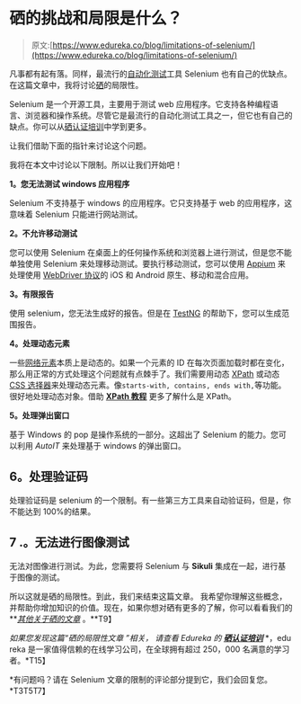 # 硒的挑战和局限是什么？

> 原文:[https://www.edureka.co/blog/limitations-of-selenium/](https://www.edureka.co/blog/limitations-of-selenium/)

凡事都有起有落。同样，最流行的[自动化测试](https://www.edureka.co/blog/what-is-automation-testing/)工具 Selenium 也有自己的优缺点。在这篇文章中，我将讨论[硒](https://www.edureka.co/blog/selenium-tutorial)的局限性。

Selenium 是一个开源工具，主要用于测试 web 应用程序。它支持各种编程语言、浏览器和操作系统。尽管它是最流行的自动化测试工具之一，但它也有自己的缺点。你可以从[硒认证培训](https://www.edureka.co/selenium-certification-training)中学到更多。

让我们借助下面的指针来讨论这个问题。

我将在本文中讨论以下限制。所以让我们开始吧！

**1。您无法测试 windows 应用程序**

Selenium 不支持基于 windows 的应用程序。它只支持基于 web 的应用程序，这意味着 Selenium 只能进行网站测试。

**2。不允许移动测试**

您可以使用 Selenium 在桌面上的任何操作系统和浏览器上进行测试，但是您不能单独使用 Selenium 来处理移动测试。要执行移动测试，您可以使用 [Appium](https://www.edureka.co/blog/what-is-appium/) 来处理使用 [WebDriver 协议](https://www.edureka.co/blog/how-to-find-elements-in-selenium/)的 iOS 和 Android 原生、移动和混合应用。

**3。有限报告**

使用 selenium，您无法生成好的报告。但是在 [TestNG](https://www.edureka.co/blog/testng-annotations-in-selenium/) 的帮助下，您可以生成范围报告。

**4。处理动态元素**

一些[网络元素](https://www.edureka.co/blog/how-to-find-elements-in-selenium/)本质上是动态的。如果一个元素的 ID 在每次页面加载时都在变化，那么用正常的方式处理这个问题就有点棘手了。我们需要用动态 [XPath](https://www.edureka.co/blog/xpath-in-selenium/) 或动态 [CSS 选择器](https://www.edureka.co/blog/css-selectors-in-selenium/)来处理动态元素。像`starts-with, contains, ends with,`等功能。很好地处理动态对象。借助 **[XPath 教程](https://www.edureka.co/blog/xpath-in-selenium/)** 更多了解什么是 XPath。

**5。处理弹出窗口**

基于 Windows 的 pop 是操作系统的一部分。这超出了 Selenium 的能力。您可以利用 *AutoIT* 来处理基于 windows 的弹出窗口。

## **6。处理验证码**

处理验证码是 selenium 的一个限制。有一些第三方工具来自动验证码，但是，你不能达到 100%的结果。

## 7 .**。无法进行图像测试**

无法对图像进行测试。为此，您需要将 Selenium 与  **Sikuli** 集成在一起，进行基于图像的测试。

所以这就是硒的局限性。到此，我们来结束这篇文章。 我希望你理解这些概念，并帮助你增加知识的价值。现在，如果你想对硒有更多的了解，你可以看看我们的 ***[其他关于硒的文章](https://www.edureka.co/blog/category/software-testing/)* 。**T9】

*如果您发现这篇“硒的局限性文章* *”相关，* *请查看 Edureka 的 ***[硒认证培训](https://www.edureka.co/selenium-certification-training)**** *，edu reka 是一家值得信赖的在线学习公司，在全球拥有超过 250，000 名满意的学习者。*T15】

*有问题吗？请在 Selenium 文章的限制的评论部分提到它，我们会回复您。*T3T5T7】
